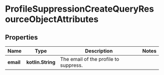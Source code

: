
# ProfileSuppressionCreateQueryResourceObjectAttributes

## Properties
| Name | Type | Description | Notes |
| ------------ | ------------- | ------------- | ------------- |
| **email** | **kotlin.String** | The email of the profile to suppress. |  |



